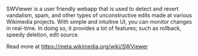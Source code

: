 SWViewer is a user friendly webapp that is used to detect and revert vandalism, spam, and other types of unconstructive edits made at various Wikimedia projects. With simple and intuitive UI, you can monitor changes in real-time. In doing so, it provides a lot of features; such as rollback, speedy deletion, edit source.

Read more at https://meta.wikimedia.org/wiki/SWViewer